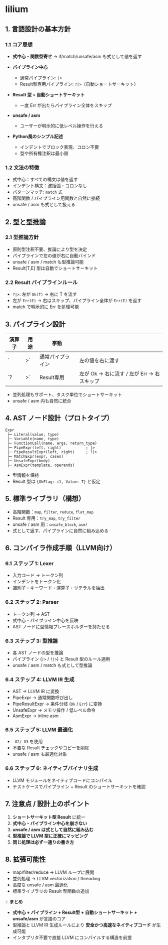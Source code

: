 # lilium

## 1. 言語設計の基本方針

### 1.1 コア思想

* **式中心・関数型寄せ**
  → if/match/unsafe/asm も式として値を返す
* **パイプライン中心**

  * 通常パイプライン: `|>`
  * Result型専用パイプライン: `?|>`（自動ショートサーキット）
* **Result 型 + 自動ショートサーキット**

  * 一度 Err が出たらパイプライン全体をスキップ
* **unsafe / asm**

  * ユーザーが明示的に低レベル操作を行える
* **Python風のシンプル記述**

  * インデントでブロック表現、コロン不要
  * 型や所有権注釈は最小限

### 1.2 文法の特徴

* 式中心：すべての構文は値を返す
* インデント構文：波括弧・コロンなし
* パターンマッチ: `match` 式
* 高階関数 / パイプライン用関数と自然に接続
* unsafe / asm も式として扱える

## 2. 型と型推論

### 2.1 型推論方針

* 原則型注釈不要、推論により型を決定
* パイプラインで左の値が右に自動バインド
* unsafe / asm / match も型推論可能
* Result[T,E] 型は自動でショートサーキット

### 2.2 Result パイプラインルール

* `?|>`: 左が `Ok(T)` → 右に T を流す
* 左が `Err(E)` → 右はスキップ、パイプライン全体が `Err(E)` を返す
* match で明示的に Err を処理可能

## 3. パイプライン設計

| 演算子 | 用途 | 挙動       |                               |
| --- | -- | -------- | ----------------------------- |
| `   | >` | 通常パイプライン | 左の値を右に渡す                      |
| `?  | >` | Result専用 | 左が Ok → 右に流す / 左が Err → 右スキップ |

* 並列処理もサポート、タスク単位でショートサーキット
* unsafe / asm 内も自然に統合

## 4. AST ノード設計（プロトタイプ）

```
Expr
 ├─ Literal(value, type)
 ├─ Variable(name, type)
 ├─ FunctionCall(name, args, return_type)
 ├─ PipeExpr(left, right)           ; |>
 ├─ PipeResultExpr(left, right)     ; ?|>
 ├─ MatchExpr(expr, cases)
 ├─ UnsafeExpr(body)
 ├─ AsmExpr(template, operands)
```

* 型情報を保持
* Result 型は `{OkFlag: i1, Value: T}` と仮定

## 5. 標準ライブラリ（構想）

* 高階関数：`map`, `filter`, `reduce`, `flat_map`
* Result 専用：`try_map`, `try_filter`
* unsafe / asm 用：`unsafe_block`, `asm!`
* 式として返す、パイプラインに自然に組み込める

## 6. コンパイラ作成手順（LLVM向け）

### 6.1 ステップ 1: Lexer

* 入力コード → トークン列
* インデントをトークン化
* 識別子・キーワード・演算子・リテラルを抽出

### 6.2 ステップ 2: Parser

* トークン列 → AST
* 式中心・パイプライン中心を反映
* AST ノードに型情報プレースホルダーを持たせる

### 6.3 ステップ 3: 型推論

* 各 AST ノードの型を推論
* パイプライン (`|>` / `?|>`) と Result 型のルール適用
* unsafe / asm / match も式として型推論

### 6.4 ステップ 4: LLVM IR 生成

* AST → LLVM IR に変換
* PipeExpr → 通常関数呼び出し
* PipeResultExpr → 条件分岐 (`Ok` / `Err`) に変換
* UnsafeExpr → メモリ操作 / 低レベル命令
* AsmExpr → inline asm

### 6.5 ステップ 5: LLVM 最適化

* `-O2/-O3` を使用
* 不要な Result チェックやコピーを削除
* unsafe / asm も最適化対象

### 6.6 ステップ 6: ネイティブバイナリ生成

* LLVM モジュールをネイティブコードにコンパイル
* テストケースでパイプライン + Result のショートサーキットを確認

## 7. 注意点 / 設計上のポイント

1. **ショートサーキット型 Result** に統一
2. **式中心・パイプライン中心を崩さない**
3. **unsafe / asm は式として自然に組み込む**
4. **型推論で LLVM 型に正確にマッピング**
5. **同じ処理は必ず一通りの書き方**

## 8. 拡張可能性

* map/filter/reduce → LLVM ループに展開
* 並列処理 → LLVM vectorization / threading
* 高度な unsafe / asm 最適化
* 標準ライブラリの Result 型関数の追加

💡 **まとめ**

* **式中心 + パイプライン + Result型 + 自動ショートサーキット + unsafe/asm** が言語のコア
* 型推論と LLVM IR 生成ルールにより **安全かつ高速なネイティブコード** が生成可能
* インタプリタ不要で直接 LLVM にコンパイルする構造を前提
